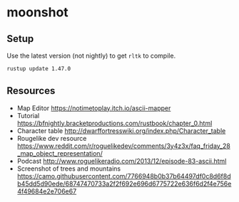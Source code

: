 # moonshot

## Setup

Use the latest version (not nightly) to get `rltk` to compile.

```sh
rustup update 1.47.0
```

## Resources

- Map Editor https://notimetoplay.itch.io/ascii-mapper
- Tutorial https://bfnightly.bracketproductions.com/rustbook/chapter_0.html
- Character table http://dwarffortresswiki.org/index.php/Character_table
- Rougelike dev resource https://www.reddit.com/r/roguelikedev/comments/3y4z3x/faq_friday_28_map_object_representation/
- Podcast http://www.roguelikeradio.com/2013/12/episode-83-ascii.html
- Screenshot of trees and mountains https://camo.githubusercontent.com/7766948b0b37b64497df0c8d6f8db45dd5d90ede/68747470733a2f2f692e696d6775722e636f6d2f4e756e4f49684e2e706e67
